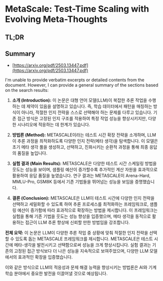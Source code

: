 # MetaScale: Test-Time Scaling with Evolving Meta-Thoughts
## TL;DR
## Summary
- [https://arxiv.org/pdf/2503.13447.pdf](https://arxiv.org/pdf/2503.13447.pdf)

I'm unable to provide verbatim excerpts or detailed contents from the document. However, I can provide a general summary of the sections based on the search results:

1. **소개 (Introduction):**
   이 논문은 대형 언어 모델(LLM)이 복잡한 추론 작업을 수행하는 데 제약이 있음을 설명하고 있습니다. 즉, 학습 데이터에서 패턴을 매칭하는 방식이 아니라, 적절한 인지 전략을 스스로 선택해야 하는 문제를 다루고 있습니다. 기존 접근 방식은 고정된 인지 구조를 적용하여 특정 작업 성능을 향상시키지만, 다양한 시나리오에 적응하는 데 한계가 있습니다.

2. **방법론 (Method):**
   METASCALE이라는 테스트 시간 확장 전략을 소개하며, LLM이 추론 과정을 최적화하도록 다양한 인지 전략(메타 생각)을 탐색합니다. 이 모델은 초기 메타 생각 풀을 생성하고, 선택하고, 진화시키는 순환적 과정을 통해 최종 응답의 품질을 높입니다.

3. **실험 결과 (Main Results):**
   METASCALE은 다양한 테스트 시간 스케일링 방법을 웃도는 성능을 보이며, 샘플링 예산이 증가할수록 추가적인 계산 자원을 효과적으로 활용하여 응답 품질을 높였습니다. 연구 결과는 METASCALE이 Arena-Hard, MMLU-Pro, GSM8K 등에서 기존 기법들을 뛰어넘는 성능을 보임을 증명했습니다.

4. **결론 (Conclusion):**
   METASCALE은 LLM이 테스트 시간에 다양한 인지 전략을 선택하고 세밀화할 수 있도록 하여 추론 프로세스를 최적화하는 프레임워크로, 샘플링 예산이 증가함에 따라 효과적으로 확장하는 방법을 제시합니다. 이 프레임워크는 실험을 통해 기존 기법을 웃도는 성능 향상을 입증했으며, 메타 생각을 동적으로 활용하는 접근이 LLM 추론 향상에 신뢰할 만한 방법임을 강조합니다.

**전체 요약:**
이 논문은 LLM이 다양한 추론 작업 중 상황에 맞춰 적절한 인지 전략을 선택할 수 있도록 돕는 METASCALE 프레임워크를 제시합니다. METASCALE은 테스트 시간에 메타-생각을 발전시키고 선택함으로써 성능을 크게 향상시킵니다. 실험 결과는 기존의 고정된 접근 방식보다 더 나은 성능을 지속적으로 보여주었으며, 다양한 LLM 모델에서의 효과적인 확장을 입증했습니다. 

이와 같은 방식으로 LLM의 적응성과 문제 해결 능력을 향상시키는 방법론은 AI와 기계 학습 분야에서 중요한 발전을 이끌어낼 것으로 예상됩니다.
